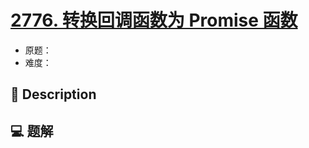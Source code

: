 # [2776. 转换回调函数为 Promise 函数](https://github.com/Tdahuyou/leetcode/tree/main/2776.%20%E8%BD%AC%E6%8D%A2%E5%9B%9E%E8%B0%83%E5%87%BD%E6%95%B0%E4%B8%BA%20Promise%20%E5%87%BD%E6%95%B0)

- 原题：
- 难度：

## 📝 Description



## 💻 题解

```

```

